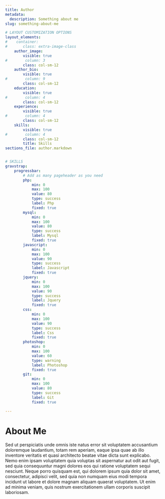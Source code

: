 ```yaml
---
title: Author
metadata:
  description: Something about me  
slug: something-about-me

# LAYOUT CUSTOMIZATION OPTIONS
layout_elements:
#    container:
#       class: extra-image-class
    author_image:
        visible: true
#        column: 3
        class: col-sm-12
    author_bio:
        visible: true
#        column: 9
        class: col-sm-12
    education:
        visible: true
#        column: 4
        class: col-sm-12
    experience:
        visible: true
#        column: 4
        class: col-sm-12
    skills:
        visible: true
#        column: 4
        class: col-sm-12
        title: Skills
sections_file: author.markdown


# SKILLS
gravstrap:
    progressbar:        
        # Add as many pageheader as you need
        php:
            min: 0
            max: 100
            value: 80
            type: success
            label: Php
            fixed: true
        mysql:
            min: 0
            max: 100
            value: 80
            type: success
            label: Mysql
            fixed: true
        javascript:
            min: 0
            max: 100
            value: 90
            type: success
            label: Javascript
            fixed: true
        jquery:
            min: 0
            max: 100
            value: 90
            type: success
            label: Jquery
            fixed: true
        css:
            min: 0
            max: 100
            value: 90
            type: success
            label: Css
            fixed: true
        photoshop:
            min: 0
            max: 100
            value: 60
            type: warning
            label: Photoshop
            fixed: true
        git:
            min: 0
            max: 100
            value: 80
            type: success
            label: Git
            fixed: true

---
```


# About Me
Sed ut perspiciatis unde omnis iste natus error sit voluptatem accusantium doloremque laudantium, totam rem aperiam, eaque ipsa quae ab illo inventore veritatis et quasi architecto beatae vitae dicta sunt explicabo. Nemo enim ipsam voluptatem quia voluptas sit aspernatur aut odit aut fugit, sed quia consequuntur magni dolores eos qui ratione voluptatem sequi nesciunt. Neque porro quisquam est, qui dolorem ipsum quia dolor sit amet, consectetur, adipisci velit, sed quia non numquam eius modi tempora incidunt ut labore et dolore magnam aliquam quaerat voluptatem. Ut enim ad minima veniam, quis nostrum exercitationem ullam corporis suscipit laboriosam.
